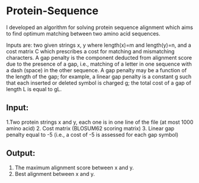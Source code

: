 # Protein-Sequence

I developed an algorithm for solving protein sequence alignment
which aims to find optimum matching between two amino acid sequences. <br />

Inputs are: two given strings x, y where length(x)=m and length(y)=n, and a cost matrix C which prescribes a
cost for matching and mismatching characters. A gap penalty is the component deducted from
alignment score due to the presence of a gap, i.e., matching of a letter in one sequence with a
dash (space) in the other sequence. A gap penalty may be a function of the length of the gap;
for example, a linear gap penalty is a constant g such that each inserted or deleted symbol is
charged g; the total cost of a gap of length L is equal to gL.

## Input:
1.Two protein strings x and y, each one is in one line of the file (at most 1000 amino acid)
2. Cost matrix (BLOSUM62 scoring matrix)
3. Linear gap penalty equal to -5 (i.e., a cost of -5 is assessed for each gap symbol)

## Output:
1. The maximum alignment score between x and y.
2. Best alignment between x and y.
